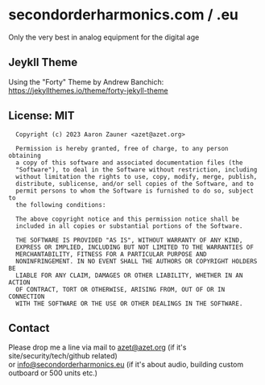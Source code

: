 # secondorderharmonics.com / .eu
Only the very best in analog equipment for the digital age

## Jeykll Theme
Using the "Forty" Theme by Andrew Banchich: https://jekyllthemes.io/theme/forty-jekyll-theme

## License: MIT

      Copyright (c) 2023 Aaron Zauner <azet@azet.org>
      
      Permission is hereby granted, free of charge, to any person obtaining
      a copy of this software and associated documentation files (the
      "Software"), to deal in the Software without restriction, including
      without limitation the rights to use, copy, modify, merge, publish,
      distribute, sublicense, and/or sell copies of the Software, and to
      permit persons to whom the Software is furnished to do so, subject to
      the following conditions:

      The above copyright notice and this permission notice shall be
      included in all copies or substantial portions of the Software.

      THE SOFTWARE IS PROVIDED "AS IS", WITHOUT WARRANTY OF ANY KIND,
      EXPRESS OR IMPLIED, INCLUDING BUT NOT LIMITED TO THE WARRANTIES OF
      MERCHANTABILITY, FITNESS FOR A PARTICULAR PURPOSE AND
      NONINFRINGEMENT. IN NO EVENT SHALL THE AUTHORS OR COPYRIGHT HOLDERS BE
      LIABLE FOR ANY CLAIM, DAMAGES OR OTHER LIABILITY, WHETHER IN AN ACTION
      OF CONTRACT, TORT OR OTHERWISE, ARISING FROM, OUT OF OR IN CONNECTION
      WITH THE SOFTWARE OR THE USE OR OTHER DEALINGS IN THE SOFTWARE.
      
      
## Contact
Please drop me a line via mail to azet@azet.org (if it's site/security/tech/github related)     
or info@secondorderharmonics.eu (if it's about audio, building custom outboard or 500 units etc.)

